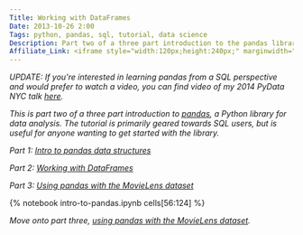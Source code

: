 ```yaml
---
Title: Working with DataFrames
Date: 2013-10-26 2:00
Tags: python, pandas, sql, tutorial, data science
Description: Part two of a three part introduction to the pandas library for Python. It is geared towards SQL users, but is useful for anyone wanting to get started with pandas.
Affiliate_Link: <iframe style="width:120px;height:240px;" marginwidth="0" marginheight="0" scrolling="no" frameborder="0" src="//ws-na.amazon-adsystem.com/widgets/q?ServiceVersion=20070822&OneJS=1&Operation=GetAdHtml&MarketPlace=US&source=ac&ref=tf_til&ad_type=product_link&tracking_id=gregrecom-20&marketplace=amazon&region=US&placement=1449319793&asins=1449319793&linkId=FKL6YFFR7RIEILGT&show_border=true&link_opens_in_new_window=true"></iframe>
---
```


_UPDATE: If you're interested in learning pandas from a SQL perspective and would prefer to watch a video, you can find video of my 2014 PyData NYC talk [here](http://reda.io/sql2pandas)._

_This is part two of a three part introduction to [pandas](http://pandas.pydata.org), a Python library for data analysis. The tutorial is primarily geared towards SQL users, but is useful for anyone wanting to get started with the library._

_Part 1: [Intro to pandas data structures](/2013/10/26/intro-to-pandas-data-structures/)_

_Part 2: [Working with DataFrames](/2013/10/26/working-with-pandas-dataframes/)_

_Part 3: [Using pandas with the MovieLens dataset](/2013/10/26/using-pandas-on-the-movielens-dataset/)_

{% notebook intro-to-pandas.ipynb cells[56:124] %}

_Move onto part three, [using pandas with the MovieLens dataset](/2013/10/26/using-pandas-on-the-movielens-dataset/)._
